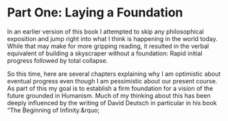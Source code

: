 # Part One: Laying a Foundation

In an earlier version of this book I attempted to skip any philosophical exposition and jump right into what I think is happening in the world today. While that may make for more gripping reading, it resulted in the verbal equivalent of building a skyscraper without a foundation: Rapid initial progress followed by total collapse.

So this time, here are several chapters explaining why I am optimistic about eventual progress even though I am pessimistic about our present course. As part of this my goal is to establish a firm foundation for a vision of the future grounded in Humanism. Much of my thinking about this has been deeply influenced by the writing of David Deutsch in particular in his book &ldquo;The Beginning of Infinity.&rquo;  
